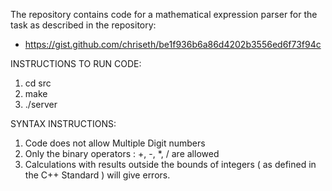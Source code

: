 
The repository contains code for a mathematical expression parser for the task as described in the repository:
* https://gist.github.com/chriseth/be1f936b6a86d4202b3556ed6f73f94c

INSTRUCTIONS TO RUN CODE:
1. cd src
2. make
3. ./server

SYNTAX INSTRUCTIONS:
1. Code does not allow Multiple Digit numbers
2. Only the binary operators : +, -, *, / are allowed
3. Calculations with results outside the bounds of integers ( as defined in the C++ Standard ) will give errors.